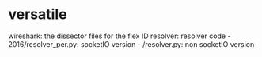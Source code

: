 # versatile
wireshark: the dissector files for the flex ID
resolver: resolver code
	- 2016/resolver_per.py: socketIO version
	-     /resolver.py: non socketIO version
